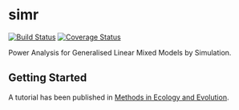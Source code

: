 # simr

[![Build Status](https://travis-ci.org/pitakakariki/simr.svg?branch=master)](https://travis-ci.org/pitakakariki/simr)
[![Coverage Status](https://img.shields.io/codecov/c/github/pitakakariki/simr/master.svg)](https://codecov.io/github/pitakakariki/simr?branch=master)

Power Analysis for Generalised Linear Mixed Models by Simulation.

## Getting Started

A tutorial has been published in [Methods in Ecology and Evolution](http://onlinelibrary.wiley.com/doi/10.1111/2041-210X.12504/abstract).